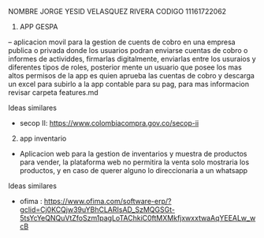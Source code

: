 
NOMBRE	JORGE YESID VELASQUEZ RIVERA
CODIGO	11161722062





  1) APP GESPA 
 
– aplicacion movil para la gestion de cuents de cobro en una empresa publica o privada donde los usuarios podran enviarse cuentas de cobro o informes de actividdes, firmarlas digitalmente, enviarlas entre los usuraios y diferentes tipos de roles, posterior mente un usuario que posee los mas altos permisos de la app es quien aprueba las cuentas de cobro y descarga un excel para subirlo a la app contable para su pag, para mas informacion revisar carpeta features.md 


Ideas similares

- secop II: https://www.colombiacompra.gov.co/secop-ii

2) app inventario

- Aplicacion web para la gestion de inventarios y muestra de productos para vender, la plataforma web no permitira la venta solo mostraria los productos, y en caso de querer alguno lo direccionaria a un whatsapp 

Ideas similares 

- ofima : https://www.ofima.com/software-erp/?gclid=Cj0KCQjw39uYBhCLARIsAD_SzMQGSGt-5tsYcYeQNQuVtZfoSzm1pagLoTAChkiC0ftMXMkfjxwxxtwaAqYEEALw_wcB

